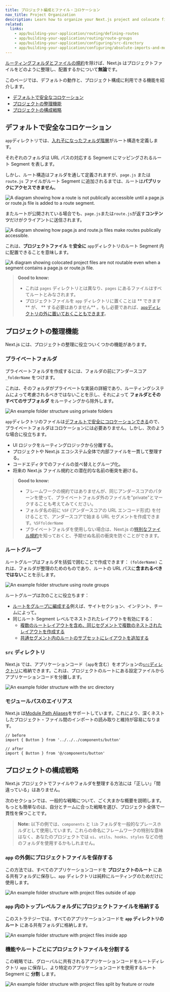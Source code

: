 ```yaml
---
title: プロジェクト編成とファイル・コロケーション
nav_title: Project Organization
description: Learn how to organize your Next.js project and colocate files.
related:
  links:
    - app/building-your-application/routing/defining-routes
    - app/building-your-application/routing/route-groups
    - app/building-your-application/configuring/src-directory
    - app/building-your-application/configuring/absolute-imports-and-module-aliases
---
```


[ルーティングフォルダとファイルの規約](/docs/app-router/getting-started/project-structure#app-routing-conventions)を除けば、Next.js はプロジェクトファイルをどのように整理し、配置するかについて**無論**です。

このページでは、デフォルトの動作と、プロジェクト構成に利用できる機能を紹介します。

- [デフォルトで安全なコロケーション](#デフォルトで安全なコロケーションa)
- [プロジェクトの整理機能](#プロジェクトの整理機能)
- [プロジェクトの構成戦略](#プロジェクトの構成戦略)

## デフォルトで安全なコロケーション

`app`ディレクトリでは、[入れ子になったフォルダ階層](/docs/app-router/building-your-application/routing#ルート-segment)がルート構造を定義します。

それぞれのフォルダは URL パスの対応する Segment にマッピングされるルート Segment を表します。

しかし、ルート構造はフォルダを通して定義されますが、`page.js` または `route.js` ファイルがルート Segment に追加されるまでは、ルートは**パブリックにアクセスできません**。

![A diagram showing how a route is not publically accessible until a page.js or route.js file is added to a route segment.](../../assets/project-organization-not-routable.svg)

またルートが公開されている場合でも、`page.js`または`route.js`が返す**コンテンツ**だけがクライアントに送信されます。

![A diagram showing how page.js and route.js files make routes publically accessible.](../../assets/project-organization-routable.svg)

これは、**プロジェクトファイル** を**安全に** `app`ディレクトリのルート Segment 内に配置できることを意味します。

![A diagram showing colocated project files are not routable even when a segment contains a page.js or route.js file.](../../assets/project-organization-colocation.svg)

> **Good to know:**
>
> - これは `pages` ディレクトリとは異なり、`pages` にあるファイルはすべてルートとみなされます。
> - プロジェクトファイルを `app` ディレクトリに置くことは ** できます** が、 ** する必要はありません** 。もし必要であれば、[`app`ディレクトリの外に置いておくこともできます](#app-の外側にプロジェクトファイルを保存する)。

## プロジェクトの整理機能

Next.js には、プロジェクトの整理に役立ついくつかの機能があります。

### プライベートフォルダ

プライベートフォルダを作成するには、フォルダの前にアンダースコア `_folderName` をつけます。

これは、そのフォルダがプライベートな実装の詳細であり、ルーティングシステムによって考慮されるべきではないことを示し、それによって **フォルダとそのすべてのサブフォルダ** をルーティングから除外します。

![An example folder structure using private folders](../../assets/project-organization-private-folders.svg)

`app`ディレクトリのファイルは[デフォルトで安全にコロケーションできる](#デフォルトで安全なコロケーション)ので、プライベートフォルダはコロケーションには必要ありません。しかし、次のような場合に役立ちます。

- UI ロジックをルーティングロジックから分離する。
- プロジェクトや Next.js エコシステム全体で内部ファイルを一貫して整理する。
- コードエディタでのファイルの並べ替えとグループ化。
- 将来の Next.js ファイル規約との潜在的な名前の衝突を避ける。

> **Good to know:**
>
> - フレームワークの規約ではありませんが、同じアンダースコアのパターンを使って、プライベートフォルダ外のファイルを"private"とマークすることも考えてみてください。
> - フォルダ名の前に `%5F` (アンダースコアの URL エンコード形式) を付けることで、アンダースコアで始まる URL セグメントを作成できます。`%5FfolderName`
> - プライベートフォルダを使用しない場合は、Next.js の[特別なファイル規約](/docs/app-router/getting-started/project-structure#routing-files)を知っておくと、予期せぬ名前の衝突を防ぐことができます。

### ルートグループ

ルートグループはフォルダを括弧で囲むことで作成できます： `(folderName)`
これは、フォルダが整理のためのものであり、ルートの URL パスに**含まれるべきではない**ことを示します。

![An example folder structure using route groups](../../assets/project-organization-route-groups.svg)

ルートグループは次のことに役立ちます：

- [ルートをグループに編成する](/docs/app-router/building-your-application/routing/route-groups#url-パスに影響を与えずにルートを整理する)例えば、サイトセクション、インテント、チームによって。
- 同じルート Segment レベルでネストされたレイアウトを有効にする：
  - [複数のルートレイアウトを含め、同じセグメントで複数のネストされたレイアウトを作成する](/docs/app-router/building-your-application/routing/route-groups#複数のルートレイアウトを作成する)
  - [共通セグメント内のルートのサブセットにレイアウトを追加する](/docs/app-router/building-your-application/routing/route-groups#特定の-segment-をレイアウトに組み込む)

### `src` ディレクトリ

Next.js では、アプリケーションコード（`app`を含む）をオプションの[`src`ディレクトリ](/docs/app-router/building-your-application/configuring/src-directory)に格納できます。これは、プロジェクトのルートにある設定ファイルからアプリケーションコードを分離します。

![An example folder structure with the `src` directory](../../assets/project-organization-src-directory.svg)

### モジュールパスのエイリアス

Next.js は[Module Path Aliases](/docs/app-router/building-your-application/configuring/absolute-imports-and-module-aliases)をサポートしています。これにより、深くネストしたプロジェクト・ファイル間のインポートの読み取りと維持が容易になります。

```tsx filename="app/dashboard/settings/analytics/page.js"
// before
import { Button } from '../../../components/button'

// after
import { Button } from '@/components/button'
```

## プロジェクトの構成戦略

Next.js プロジェクトでファイルやフォルダを整理する方法には「正しい」「間違っている」はありません。

次のセクションでは、一般的な戦略について、ごく大まかな概要を説明します。もっとも簡単なのは、自分とチームに合った戦略を選び、プロジェクト全体で一貫性を保つことです。

> **Note:** 以下の例では、`components` と `lib` フォルダを一般的なプレースホルダとして使用しています。これらの命名にフレームワークの特別な意味はなく、あなたのプロジェクトでは `ui`、`utils`、`hooks`、`styles` などの他のフォルダを使用するかもしれません。

### `app` の外側にプロジェクトファイルを保存する

この方法では、すべてのアプリケーションコードを **プロジェクトのルート** にある共有フォルダに保存し、`app` ディレクトリは純粋にルーティングのためだけに使用します。

![An example folder structure with project files outside of app](../../assets/project-organization-project-root.svg)

### `app` 内のトップレベルフォルダにプロジェクトファイルを格納する

このストラテジーでは、すべてのアプリケーションコードを **`app` ディレクトリのルート** にある共有フォルダに格納します。

![An example folder structure with project files inside app](../../assets/project-organization-app-root.svg)

### 機能やルートごとにプロジェクトファイルを分割する

この戦略では、グローバルに共有されるアプリケーションコードをルートディレクトリ `app` に保存し、より特定のアプリケーションコードを使用するルート Segment に **分割** します。

![An example folder structure with project files split by feature or route](../../assets/project-organization-app-root-split.svg)
